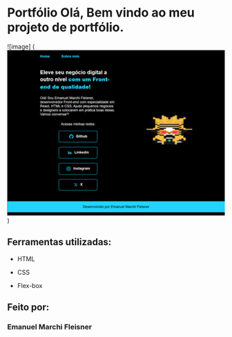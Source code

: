 # Portfólio Olá, Bem vindo ao meu projeto de portfólio.

![image] (![alt text](image-1.png))
## Ferramentas utilizadas:

* HTML

* CSS

* Flex-box

## Feito por:

### Emanuel Marchi Fleisner
